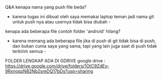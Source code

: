 Q&A
kenapa nama yang push file beda?
- karena tugas ini dibuat oleh saya memakai laptop teman jadi nama git untuk push nya atau usernya tidak bisa diubah -

kenapa ada beberapa file contoh folder 'android' hilang?
- karena memang ada beberapa file jika di push di git tidak bisa di push, dan bukan cuma saya yang sama, tapi yang lain juga saat di push tidak terkirim semua -

FOLDER LENGKAP ADA DI GDRIVE
google drive : https://drive.google.com/drive/folders/1OtC9ZdEy-9RxnopzN82Nb2sreDQ17bDs?usp=sharing
